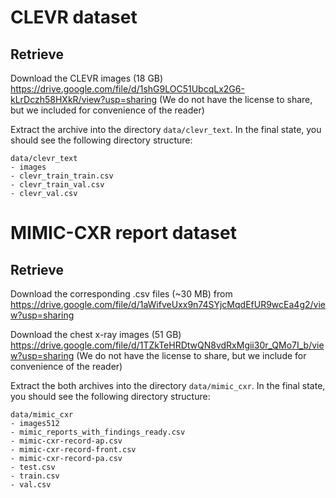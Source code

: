 # CLEVR dataset

## Retrieve
Download the CLEVR images (18 GB) https://drive.google.com/file/d/1shG9LOC51UbcqLx2G6-kLrDczh58HXkR/view?usp=sharing (We do not have the license to share, but we included for convenience of the reader)

Extract the archive into the directory `data/clevr_text`. In the final state, you should see the following directory structure:

```
data/clevr_text
- images
- clevr_train_train.csv
- clevr_train_val.csv
- clevr_val.csv
```

# MIMIC-CXR report dataset

## Retrieve

Download the corresponding .csv files (~30 MB) from https://drive.google.com/file/d/1aWifveUxx9n74SYjcMqdEfUR9wcEa4g2/view?usp=sharing 

Download the chest x-ray images (51 GB) https://drive.google.com/file/d/1TZkTeHRDtwQN8vdRxMgii30r_QMo7I_b/view?usp=sharing (We do not have the license to share, but we include for convenience of the reader)

Extract the both archives into the directory `data/mimic_cxr`. In the final state, you should see the following directory structure:

```
data/mimic_cxr
- images512
- mimic_reports_with_findings_ready.csv
- mimic-cxr-record-ap.csv
- mimic-cxr-record-front.csv
- mimic-cxr-record-pa.csv
- test.csv
- train.csv
- val.csv
```
